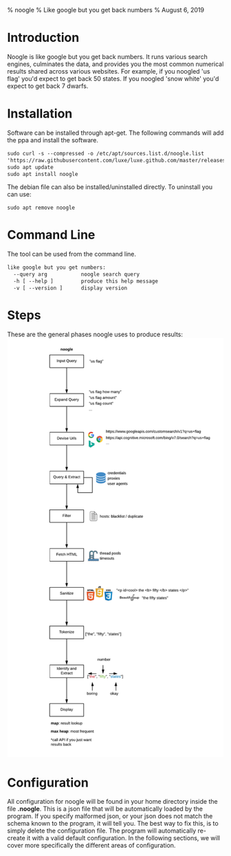 % noogle
% Like google but you get back numbers
% August 6, 2019


# Introduction
Noogle is like google but you get back numbers.  It runs various search engines, culminates the data, and provides you the most common numerical results shared across various websites.  For example, if you noogled 'us flag' you'd expect to get back 50 states.  If you noogled 'snow white' you'd expect to get back 7 dwarfs.  


# Installation
Software can be installed through apt-get.  The following commands will add the ppa and install the software.  
```
sudo curl -s --compressed -o /etc/apt/sources.list.d/noogle.list 'https://raw.githubusercontent.com/luxe/luxe.github.com/master/releases/noogle/noogle.list'
sudo apt update
sudo apt install noogle

```
The debian file can also be installed/uninstalled directly.  To uninstall you can use:  
```
sudo apt remove noogle
```



# Command Line
The tool can be used from the command line.  
```
like google but you get numbers:
  --query arg           noogle search query
  -h [ --help ]         produce this help message
  -v [ --version ]      display version

```



# Steps
These are the general phases noogle uses to produce results:  
![](img/noogle-steps.png "")




# Configuration
All configuration for noogle will be found in your home directory inside the file **.noogle**.  This is a json file that will be automatically loaded by the program.  If you specify malformed json, or your json does not match the schema known to the program, it will tell you.  The best way to fix this, is to simply delete the configuration file.  The program will automatically re-create it with a valid default configuration.  In the following sections, we will cover more specifically the different areas of configuration.  

